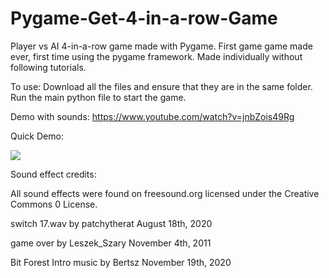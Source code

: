 # Pygame-Get-4-in-a-row-Game

Player vs AI 4-in-a-row game made with Pygame. First game game made ever, first time using the pygame framework. Made individually without following tutorials.


To use:
Download all the files and ensure that they are in the same folder. Run the main python file to start the game.


Demo with sounds: https://www.youtube.com/watch?v=jnbZois49Rg

Quick Demo:

![](https://github.com/john-zhang-uoft/Pygame-Connect-Game/blob/main/Demo%20Video_Trim.gif)

Sound effect credits:

All sound effects were found on freesound.org licensed under the Creative Commons 0 License.

switch 17.wav by patchytherat
August 18th, 2020

game over by Leszek_Szary
November 4th, 2011

Bit Forest Intro music by Bertsz
November 19th, 2020
